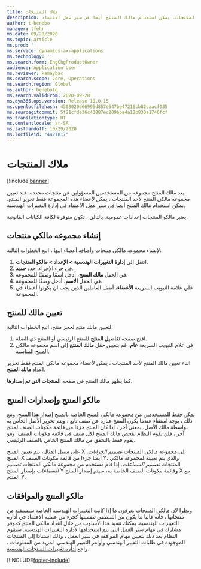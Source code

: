 ```yaml
---
title: ملاك المنتجات
description: يوفر هذا الموضوع معلومات حول مالكو المنتج. يعد مالك المنتج مجموعه من المستخدمين المسؤولين عن منتجات محدده. يمكن لأعضاء المجموعة فقط تحرير هذه المنتجات. يمكن استخدام مالك المنتج أيضا في سير عمل الاعتماد.
author: t-benebo
manager: tfehr
ms.date: 09/28/2020
ms.topic: article
ms.prod: ''
ms.service: dynamics-ax-applications
ms.technology: ''
ms.search.form: EngChgProductOwner
audience: Application User
ms.reviewer: kamaybac
ms.search.scope: Core, Operations
ms.search.region: Global
ms.author: benebotg
ms.search.validFrom: 2020-09-28
ms.dyn365.ops.version: Release 10.0.15
ms.openlocfilehash: 4308020d66995d857e547be47216cb82caacf035
ms.sourcegitcommit: 5f21cfde36c43887ec209bba4a12b830a1746fcf
ms.translationtype: HT
ms.contentlocale: ar-SA
ms.lasthandoff: 10/29/2020
ms.locfileid: "4421817"
---
```

# <a name="product-owners"></a>ملاك المنتجات

[!include [banner](../includes/banner.md)]

يعد مالك المنتج مجموعه من المستخدمين المسؤولين عن منتجات محدده. عند تعيين مجموعه مالكي المنتج لأحد المنتجات ، يمكن لأعضاء هذه المجموعة فقط تحرير المنتج. يمكن استخدام مالك المنتج أيضا في سير عمل الاعتماد في إدارة التغييرات الهندسية.

يعتبر مالكو المنتجات إعدادات عمومية. بالتالي ، تكون متوفرة لكافة الكيانات القانونية.

## <a name="create-a-product-owner-group"></a>إنشاء مجموعه مالكي منتجات

لإنشاء مجموعه مالكي منتجات وأضافه أعضاء اليها ، اتبع الخطوات التالية.

1. انتقل إلى **إدارة التغييرات الهندسية \> الإعداد \> مالكو المنتجات**.
2. في جزء الإجراء، حدد **جديد**.
3. في الحقل **مالك المنتج**، أدخل اسمًا وصفيًا للمجموعة.
4. في الحقل **الاسم**، أدخل وصفًا للمجموعة.
5. علي علامة التبويب السريعة **الأعضاء**، أضف العاملين الذين يجب ان يكونوا أعضاء في المجموعة.

## <a name="assign-a-product-owner-to-a-product"></a>تعيين مالك للمنتج

لتعيين مالك منتج لحجز منتج، اتبع الخطوات التالية.

1. افتح صفحه **تفاصيل المنتج** للمنتج الرئيسي أو المنتج ذي الصلة.
1. في علام التبويب السريعة **عام**، قم بتعيين حقل **مالك المنتج** إلى اسم مجموعه مالكي المنتج المناسبة.

اثناء تعيين مالك المنتج لأحد المنتجات ، يمكن لأعضاء مجموعه مالكي المنتج فقط تحرير اعداد **مالك المنتج**.

كما يظهر مالك المنتج في صفحه **المنتجات التي تم إصدارها**.

## <a name="product-owners-and-product-releases"></a>مالكو المنتج وإصدارات المنتج

يمكن فقط للمستخدمين من مجموعه مالكي المنتج الخاصة بالمنتج إصدار هذا المنتج. ومع ذلك ، يوجد استثناء عندما يكون المنتج عبارة عن صنف تابع ، ويتم تحرير الأصل الخاص به بواسطة مالك الأصل. بمعني آخر ، إذا كان المنتج جزءا من قائمة مكونات الصنف لمنتج آخر ، فلن يقوم النظام بفحص مالك المنتج لكل صنف في قائمة مكونات الصنف. وهو يقوم فقط بالتحقق من مالك المنتج الخاص بالصنف الرئيسي.

علي سبيل المثال، يتم تعيين المنتج X إلى مجموعه مالكي المنتجات *تصميم الخزانات*. المنتج X أيضا جزءا من قائمة مكونات الصنف Y، والذي يتم تعيينه لمجموعه مالكي المنتجات *تصميم السماعات*. إذا قام مستخدم من مجموعة مالكي المنتجات *تصميم السماعات* بإصدار المنتج Y وقائمة مكونات الصنف الخاصة به، سيتم إصدار المنتج X مع المنتج Y.

## <a name="product-owners-and-approvals"></a>مالكو المنتج والموافقات

ونظرا لان مالكي المنتجات يعرفون ما إذا كانت التغييرات الهندسية الخاصة ستستفيد من منتجاتها ، فانه غالبا ما يكون من المنطقي تضمينها كجزء من عمليه الاعتماد في أداره التغييرات الهندسية. يمكنك تنفيذ هذا الأسلوب من خلال اعداد مالكي المنتج كموفر مشارك في مهام سير العمل التي يتم استخدامها لأداره التغييرات الهندسية. سيقوم النظام بعد ذلك بتعيين مهام الموافقة في سير العمل ، وذلك استنادا إلى المنتجات الموجودة في طلبات التغيير الهندسي وأوامر التغيير الهندسي. لمزيد من المعلومات ، راجع [أداره تغييرات المنتجات الهندسية](engineering-change-management.md).


[!INCLUDE[footer-include](../../includes/footer-banner.md)]